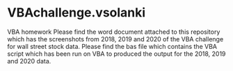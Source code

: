 # VBAchallenge.vsolanki
VBA homework
Please find the word document attached to this repository which has the screenshots from 2018, 2019 and 2020 of the VBA challenge for wall street stock data.
Please find the bas file which contains the VBA script which has been run on VBA to produced the output for the 2018, 2019 and 2020 data.
